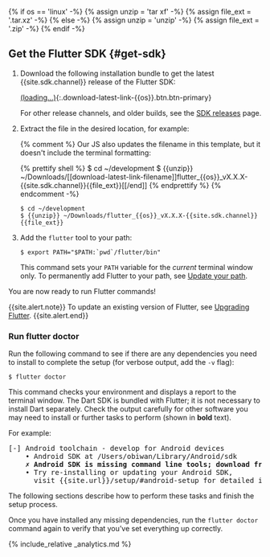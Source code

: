 {% if os == 'linux' -%}
  {% assign unzip = 'tar xf' -%}
  {% assign file_ext = '.tar.xz' -%}
{% else -%}
  {% assign unzip = 'unzip' -%}
  {% assign file_ext = '.zip' -%}
{% endif -%}

## Get the Flutter SDK {#get-sdk}

 1. Download the following installation bundle to get the latest {{site.sdk.channel}} release of the
    Flutter SDK:

    [(loading...)](#){:.download-latest-link-{{os}}.btn.btn-primary}

    For other release channels, and older builds, see the [SDK
    releases](/releases) page.
 1. Extract the file in the desired location, for example:

    {% comment %}
      Our JS also updates the filename in this template, but it doesn't include the terminal formatting:

      {% prettify shell %}
      $ cd ~/development
      $ {{unzip}} ~/Downloads/[[download-latest-link-filename]]flutter_{{os}}_vX.X.X-{{site.sdk.channel}}{{file_ext}}[[/end]]
      {% endprettify %}
    {% endcomment -%}

    ```terminal
    $ cd ~/development
    $ {{unzip}} ~/Downloads/flutter_{{os}}_vX.X.X-{{site.sdk.channel}}{{file_ext}}
    ```

 1. Add the `flutter` tool to your path:

    ```terminal
    $ export PATH="$PATH:`pwd`/flutter/bin"
    ```

    This command sets your `PATH` variable for the _current_ terminal window only.
    To permanently add Flutter to your path, see [Update your
    path](#update-your-path).

You are now ready to run Flutter commands!

{{site.alert.note}}
  To update an existing version of Flutter, see
  [Upgrading Flutter](/docs/development/tools/sdk/upgrading).
{{site.alert.end}}

### Run flutter doctor

Run the following command to see if there are any dependencies you need to
install to complete the setup (for verbose output, add the `-v` flag):

```terminal
$ flutter doctor
```

This command checks your environment and displays a report to the terminal
window. The Dart SDK is bundled with Flutter; it is not necessary to install
Dart separately. Check the output carefully for other software you may need to
install or further tasks to perform (shown in **bold** text).

For example:

<pre>
[-] Android toolchain - develop for Android devices
    • Android SDK at /Users/obiwan/Library/Android/sdk
    <strong>✗ Android SDK is missing command line tools; download from https://goo.gl/XxQghQ</strong>
    • Try re-installing or updating your Android SDK,
      visit {{site.url}}/setup/#android-setup for detailed instructions.
</pre>

The following sections describe how to perform these tasks and finish the setup
process.

Once you have installed any missing dependencies, run the `flutter doctor`
command again to verify that you’ve set everything up correctly.

{% include_relative _analytics.md %}
